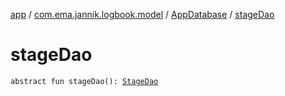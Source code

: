 [app](../../index.md) / [com.ema.jannik.logbook.model](../index.md) / [AppDatabase](index.md) / [stageDao](./stage-dao.md)

# stageDao

`abstract fun stageDao(): `[`StageDao`](../-stage-dao/index.md)